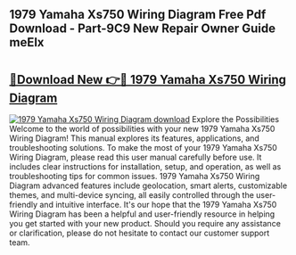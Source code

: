 ## 1979 Yamaha Xs750 Wiring Diagram Free Pdf Download - Part-9C9 New Repair Owner Guide meElx

# <h2><a href="http://dfs3bs.blite.top/?on=1979+Yamaha+Xs750+Wiring+Diagram">🔗Download New 👉🔴 1979 Yamaha Xs750 Wiring Diagram</a></h2>

[![1979 Yamaha Xs750 Wiring Diagram download](https://i.imgur.com/lujVjoI.png)](http://dfs3bs.blite.top/?on=1979+Yamaha+Xs750+Wiring+Diagram)
Explore the Possibilities Welcome to the world of possibilities with your new 1979 Yamaha Xs750 Wiring Diagram! This manual explores its features, applications, and troubleshooting solutions. To make the most of your 1979 Yamaha Xs750 Wiring Diagram, please read this user manual carefully before use. It includes clear instructions for installation, setup, and operation, as well as troubleshooting tips for common issues. 1979 Yamaha Xs750 Wiring Diagram advanced features include geolocation, smart alerts, customizable themes, and multi-device syncing, all easily controlled through the user-friendly and intuitive interface. It's our hope that the 1979 Yamaha Xs750 Wiring Diagram has been a helpful and user-friendly resource in helping you get started with your new product. Should you require any assistance or clarification, please do not hesitate to contact our customer support team.

